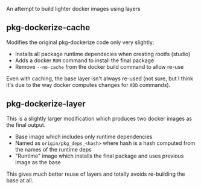 
An attempt to build lighter docker images using layers

## pkg-dockerize-cache

Modifies the original pkg-dockerize code only very slightly:

* Installs all package runtime dependecies when creating rootfs (studio)
* Adds a docker `RUN` command to install the final package
* Remove `--no-cache` from the docker build command to allow re-use

Even with caching, the base layer isn't always re-used (not sure, but I think
it's due to the way docker computes changes for `ADD` commands).

## pkg-dockerize-layer

This is a slightly larger modification which produces two docker images as the
final output.

* Base image which includes only runtime dependencies
* Named as `origin/pkg_deps_<hash>` where hash is a hash computed from the names of the runtime deps
* "Runtime" image which installs the final package and uses previous image as the base

This gives much better reuse of layers and totally avoids re-building the base at all.
